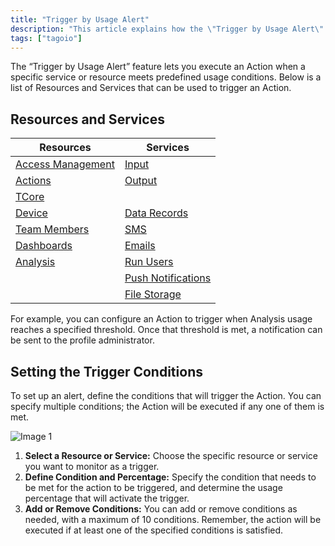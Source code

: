 ```yaml
---
title: "Trigger by Usage Alert"
description: "This article explains how the \"Trigger by Usage Alert\" feature works, lists which TagoIO resources and services can fire usage alerts, and describes how to define the conditions that trigger an action."
tags: ["tagoio"]
---
```

The “Trigger by Usage Alert” feature lets you execute an Action when a specific service or resource meets predefined usage conditions. Below is a list of Resources and Services that can be used to trigger an Action.

## Resources and Services

| Resources | Services |
|---|---|
| [Access Management](/docs/tagoio/tagorun/access-management/) | [Input](/docs/tagoio/services/data-input-service) |
| [Actions](/docs/tagoio/actions/) | [Output](/docs/tagoio/services/data-output-service) |
| [TCore](/docs/tagocore/getting-started/welcome) |
| [Device](/docs/tagoio/devices/) | [Data Records](/docs/tagoio/services/data-records) |
| [Team Members](/docs/tagoio/profiles/team-management-sharing-your-profile) | [SMS](/docs/tagoio/services/sms-service) |
| [Dashboards](/docs/tagoio/dashboards/) | [Emails](/docs/tagoio/services/e-mail-service) |
| [Analysis](/docs/tagoio/analysis/) | [Run Users](/docs/tagoio/services/end-users-service) |
|  | [Push Notifications](/docs/tagoio/services/notification-service) |
|  | [File Storage](/docs/tagoio/services/file-storage-service) |

For example, you can configure an Action to trigger when Analysis usage reaches a specified threshold. Once that threshold is met, a notification can be sent to the profile administrator.

## Setting the Trigger Conditions

To set up an alert, define the conditions that will trigger the Action. You can specify multiple conditions; the Action will be executed if any one of them is met.

![Image 1](/docs_imagem/tagoio/external-17f4f80c.png)

1. **Select a Resource or Service:** Choose the specific resource or service you want to monitor as a trigger.
2. **Define Condition and Percentage:** Specify the condition that needs to be met for the action to be triggered, and determine the usage percentage that will activate the trigger.
3. **Add or Remove Conditions:** You can add or remove conditions as needed, with a maximum of 10 conditions. Remember, the action will be executed if at least one of the specified conditions is satisfied.